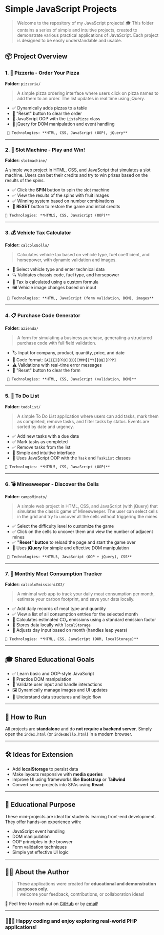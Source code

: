 # Simple JavaScript Projects

> Welcome to the repository of my JavaScript projects! 🎓
 This folder contains a series of simple and intuitive projects, created to demonstrate various practical applications of JavaScript. Each project is designed to be easily understandable and usable.

## 📦 Project Overview

### 1. 🍕 Pizzeria - Order Your Pizza  
**Folder:** `pizzeria/`

>A simple pizza ordering interface where users click on pizza names to add them to an order. The list updates in real time using jQuery.

- ✅ Dynamically adds pizzas to a table  
- 🔁 "Reset" button to clear the order  
- 🧠 JavaScript OOP with the `ListaPizze` class  
- 📌 jQuery for DOM manipulation and event handling  

` 🔧 Technologies: **HTML, CSS, JavaScript (OOP), jQuery**`

---

### 2. 🎰 Slot Machine - Play and Win!  
**Folder:** `slotmachine/`

A simple web project in HTML, CSS, and JavaScript that simulates a slot machine. Users can bet their credits and try to win prizes based on the results of the spins.

- ✅ Click the **SPIN** button to spin the slot machine  
- ✅ View the results of the spins with fruit images  
- ✅ Winning system based on number combinations  
- 🔁 **RESET** button to restore the game and initial credits  

`🔧 Technologies: **HTML5, CSS, JavaScript (OOP)**`

---

### 3. 💰 Vehicle Tax Calculator  
**Folder:** `calcoloBollo/`

>Calculates vehicle tax based on vehicle type, fuel coefficient, and horsepower, with dynamic validation and images.

- 🚗 Select vehicle type and enter technical data  
- 🔍 Validates chassis code, fuel type, and horsepower  
- 💸 Tax is calculated using a custom formula  
- 🖼️ Vehicle image changes based on input  

` 🔧 Technologies: **HTML, JavaScript (form validation, DOM), images**`

---

### 4. 📋 Purchase Code Generator  
**Folder:** `azienda/`

>A form for simulating a business purchase, generating a structured purchase code with full field validation.

- 🏷️ Input for company, product, quantity, price, and date  
- 🔐 Code format: `[AZIE][PRO][DD][MMM][YY][QQ][PPP]`  
- ⚠️ Validations with real-time error messages  
- 🔁 "Reset" button to clear the form  

` 🔧 Technologies: **HTML, CSS, JavaScript (validation, DOM)**`

---

### 5. 📝 To Do List  
**Folder:** `todolist/`

>A simple To Do List application where users can add tasks, mark them as completed, remove tasks, and filter tasks by status. Events are sorted by date and urgency.

- ✅ Add new tasks with a due date  
- ✅ Mark tasks as completed  
- ✅ Remove tasks from the list  
- 🔁 Simple and intuitive interface  
- 🧠 Uses JavaScript OOP with the `Task` and `TaskList` classes

`🔧 Technologies: **HTML5, CSS, JavaScript (OOP)**`

---

### 6. 💣 Minesweeper - Discover the Cells  
**Folder:** `campoMinato/`

>A simple web project in HTML, CSS, and JavaScript (with jQuery) that simulates the classic game of Minesweeper. The user can select cells in the grid and try to uncover all the cells without triggering the mines.

- ✅ Select the difficulty level to customize the game  
- ✅ Click on the cells to uncover them and view the number of adjacent mines  
- ✅ **"Reset" button** to reload the page and start the game over  
- 🔁 Uses **jQuery** for simple and effective DOM manipulation  

` 🔧 Technologies: **HTML5, JavaScript (OOP + jQuery), CSS**`

---

### 7. 🥩 Monthly Meat Consumption Tracker  
**Folder:** `calcoloEmissioniCO2/`

>A minimal web app to track your daily meat consumption per month, estimate your carbon footprint, and save your data locally.

- ✅ Add daily records of meat type and quantity  
- ✅ View a list of all consumption entries for the selected month  
- 🧮 Calculates estimated CO₂ emissions using a standard emission factor  
- 💾 Stores data locally with `localStorage`  
- 📆 Adjusts day input based on month (handles leap years)  

`🔧 Technologies: **HTML, CSS, JavaScript (DOM, localStorage)**`

---

## 🎓 Shared Educational Goals

- ✅ Learn basic and OOP-style JavaScript  
- 📌 Practice DOM manipulation  
- 🧪 Validate user input and handle interactions  
- 🖼️ Dynamically manage images and UI updates  
- 🧩 Understand data structures and logic flow  

---

## 📂 How to Run

All projects are **standalone** and do **not require a backend server**. Simply open the `index.html` (or `indexBollo.html`) in a modern browser.

---

## 🛠️ Ideas for Extension

- Add **localStorage** to persist data  
- Make layouts responsive with **media queries**  
- Improve UI using frameworks like **Bootstrap** or **Tailwind**  
- Convert some projects into SPAs using **React**

---

## 🧠 Educational Purpose

These mini-projects are ideal for students learning front-end development. They offer hands-on experience with:

- JavaScript event handling  
- DOM manipulation  
- OOP principles in the browser  
- Form validation techniques  
- Simple yet effective UI logic

---

## 👨‍💻 About the Author

> These applications were created for **educational and demonstration purposes only**.  
I welcome your feedback, contributions, or collaboration ideas!

💬 Feel free to reach out on [GitHub](https://github.com/andredisa) or by [email](mailto:andreadisanti22@gmail.com)!

---

### 🧑‍💻✨ Happy coding and enjoy exploring real-world PHP applications!
